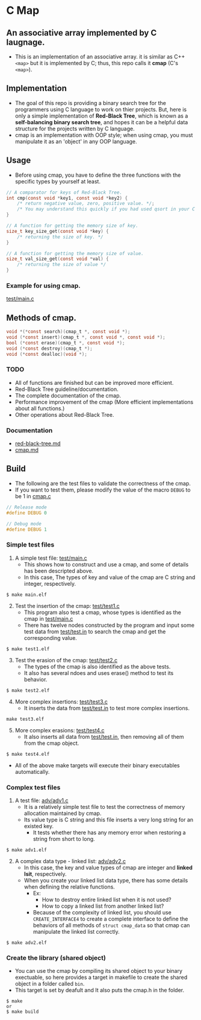 # C Map
## An associative array implemented by C laugnage.
* This is an implementation of an associative array. it is similar as C++ ```<map>``` but it is implemented by C; thus, this repo calls it **cmap** (C's ```<map>```).

## Implementation
* The goal of this repo is providing a binary search tree for the programmers using C language to work on thier projects. But, here is only a simple implementation of **Red-Black Tree**, which is known as a **self-balancing binary search tree**, and hopes it can be a helpful data structure for the projects written by C language.
* cmap is an implementation with OOP style; when using cmap, you must manipulate it as an 'object' in any OOP language.

## Usage
* Before using cmap, you have to define the three functions with the specific types by yourself at least.
```c
// A comparator for keys of Red-Black Tree.
int cmp(const void *key1, const void *key2) {
	/* return negative value, zero, positive value. */;
	/* You may understand this quickly if you had used qsort in your C projects. */
}

// A function for getting the memory size of key.
size_t key_size_get(const void *key) {
	/* returning the size of key. */
}

// A function for getting the memory size of value.
size_t val_size_get(const void *val) {
	/* returning the size of value */
}
```

### Example for using cmap.

[test/main.c](test/main.c)

## Methods of cmap.
```c
void *(*const search)(cmap_t *, const void *);
void (*const insert)(cmap_t *, const void *, const void *);
bool (*const erase)(cmap_t *, const void *);
void (*const destroy)(cmap_t *);
void (*const dealloc)(void *);
```
### TODO
* All of functions are finished but can be improved more efficient.
* Red-Black Tree guideline/documentation.
* The complete documentation of the cmap.
* Performance improvement of the cmap (More efficient implementations about all functions.)
* Other operations about Red-Black Tree.
### Documentation
* [red-black-tree.md](https://hackmd.io/HqBMlh2FRZSuO9oJGkOTbw)
* [cmap.md](doc/cmap.md)

## Build
* The following are the test files to validate the correctness of the cmap.
* If you want to test them, please modify the value of the macro ```DEBUG``` to be 1 in [cmap.c](cmap.c)
```c
// Release mode
#define DEBUG 0

// Debug mode
#define DEBUG 1
```
### Simple test files
1. A simple test file: [test/main.c](test/main.c)
	* This shows how to construct and use a cmap, and some of details has been descripted above.
	* In this case, The types of key and value of the cmap are C string and integer, respectively.
```
$ make main.elf
```
2. Test the insertion of the cmap: [test/test1.c](test/test1.c)
	* This program also test a cmap, whose types is identified as the cmap in [test/main.c](test/main.c)
	* There has twelve nodes constructed by the program and input some test data from [test/test.in](test/test.in) to search the cmap and get the corresponding value.
```
$ make test1.elf
```
3. Test the erasion of the cmap: [test/test2.c](test/test2.c)
	* The types of the cmap is also identified as the above tests.
	* It also has several ndoes and uses erase() method to test its behavior.
```
$ make test2.elf
```
4. More complex insertions: [test/test3.c](test/test3.c)
	* It inserts the data from [test/test.in](test/test.in) to test more complex insertions.
```
make test3.elf
```
5. More complex erasions: [test/test4.c](test/test4.c)
	* It also inserts all data from [test/test.in](test/test.in), then removing all of them from the cmap object.
```
$ make test4.elf
```
* All of the above make targets will execute their binary executables automatically.
### Complex test files
1. A test file: [adv/adv1.c](adv/adv1.c)
	* It is a relatively simple test file to test the correctness of memory allocation maintained by cmap.
	* Its value type is C string and this file inserts a very long string for an existed key.
		* It tests whether there has any memory error when restoring a string from short to long.
```
$ make adv1.elf
```
2. A complex data type - linked list: [adv/adv2.c](adv/adv2.c)
	* In this case, the key and value types of cmap are integer and **linked lsit**, respectively.
	* When you create your linked list data type, there has some details when defining the relative functions.
		* Ex: 
			* How to destroy entire linked list when it is not used? 
			* How to copy a linked list from another linked list?
		* Because of the complexity of linked list, you should use ```CREATE_INTERFACE4``` to create a
		  complete interface to define the behaviors of all methods of ```struct cmap_data``` so that
		  cmap can manipulate the linked list correctly.
```
$ make adv2.elf
```
### Create the library (shared object)
* You can use the cmap by compiling its shared object to your binary exectuable, so here provides a target in makefile to create the shared object in a folder called ```bin```.
* This target is set by deafult and It also puts the cmap.h in the folder.
```
$ make
or
$ make build
```

